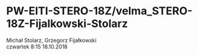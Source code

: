 # PW-EITI-STERO-18Z/velma_STERO-18Z-Fijalkowski-Stolarz
Michał Stolarz, Grzegorz Fijałkowski <br />
czwartek 8:15 18.10.2018

